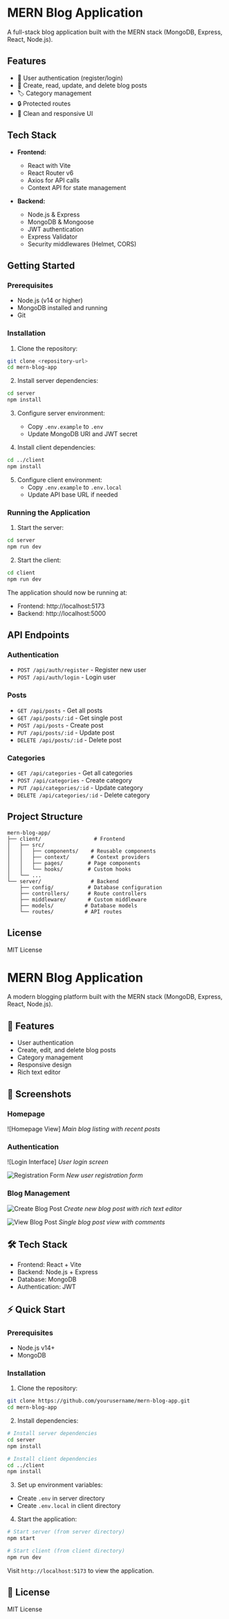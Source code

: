 # MERN Blog Application

A full-stack blog application built with the MERN stack (MongoDB, Express, React, Node.js).

## Features

- 👤 User authentication (register/login)
- 📝 Create, read, update, and delete blog posts
- 🏷️ Category management
- 🔒 Protected routes
- 💅 Clean and responsive UI

## Tech Stack

- **Frontend:**
  - React with Vite
  - React Router v6
  - Axios for API calls
  - Context API for state management

- **Backend:**
  - Node.js & Express
  - MongoDB & Mongoose
  - JWT authentication
  - Express Validator
  - Security middlewares (Helmet, CORS)

## Getting Started

### Prerequisites

- Node.js (v14 or higher)
- MongoDB installed and running
- Git

### Installation

1. Clone the repository:
```sh
git clone <repository-url>
cd mern-blog-app
```

2. Install server dependencies:
```sh
cd server
npm install
```

3. Configure server environment:
   - Copy `.env.example` to `.env`
   - Update MongoDB URI and JWT secret

4. Install client dependencies:
```sh
cd ../client
npm install
```

5. Configure client environment:
   - Copy `.env.example` to `.env.local`
   - Update API base URL if needed

### Running the Application

1. Start the server:
```sh
cd server
npm run dev
```

2. Start the client:
```sh
cd client
npm run dev
```

The application should now be running at:
- Frontend: http://localhost:5173
- Backend: http://localhost:5000

## API Endpoints

### Authentication
- `POST /api/auth/register` - Register new user
- `POST /api/auth/login` - Login user

### Posts
- `GET /api/posts` - Get all posts
- `GET /api/posts/:id` - Get single post
- `POST /api/posts` - Create post
- `PUT /api/posts/:id` - Update post
- `DELETE /api/posts/:id` - Delete post

### Categories
- `GET /api/categories` - Get all categories
- `POST /api/categories` - Create category
- `PUT /api/categories/:id` - Update category
- `DELETE /api/categories/:id` - Delete category

## Project Structure

```
mern-blog-app/
├── client/                 # Frontend
│   ├── src/
│   │   ├── components/    # Reusable components
│   │   ├── context/       # Context providers
│   │   ├── pages/        # Page components
│   │   └── hooks/        # Custom hooks
│   └── ...
└── server/                # Backend
    ├── config/           # Database configuration
    ├── controllers/      # Route controllers
    ├── middleware/       # Custom middleware
    ├── models/          # Database models
    └── routes/          # API routes
```

## License

MIT License


# MERN Blog Application

A modern blogging platform built with the MERN stack (MongoDB, Express, React, Node.js).

## 🚀 Features

- User authentication
- Create, edit, and delete blog posts
- Category management
- Responsive design
- Rich text editor

## 📸 Screenshots

### Homepage
![Homepage View]
*Main blog listing with recent posts*

### Authentication
![Login Interface]
*User login screen*

![Registration Form](./screenshots/register.png)
*New user registration form*

### Blog Management
![Create Blog Post](./screenshots/create.png)
*Create new blog post with rich text editor*

![View Blog Post](./screenshots/post.png)
*Single blog post view with comments*

## 🛠️ Tech Stack

- Frontend: React + Vite
- Backend: Node.js + Express
- Database: MongoDB
- Authentication: JWT

## ⚡ Quick Start

### Prerequisites
- Node.js v14+
- MongoDB

### Installation

1. Clone the repository:
```bash
git clone https://github.com/yourusername/mern-blog-app.git
cd mern-blog-app
```

2. Install dependencies:
```bash
# Install server dependencies
cd server
npm install

# Install client dependencies
cd ../client
npm install
```

3. Set up environment variables:
- Create `.env` in server directory
- Create `.env.local` in client directory

4. Start the application:
```bash
# Start server (from server directory)
npm start

# Start client (from client directory)
npm run dev
```

Visit `http://localhost:5173` to view the application.

## 📝 License

MIT License
